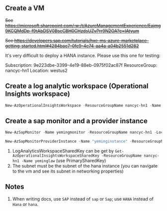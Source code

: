 ## Create a VM
~~See https://microsoft.sharepoint.com/:w:/t/AzureManagementExperience/Eajmg9KCQMdDp-f9tAbDSV0BscCBH0CHzdsUZyPrr9N2OA?e=IAtyum~~

~~See https://developers.sap.com/tutorials/hxe-ms-azure-marketplace-getting-started.html#4284bae7-0fc9-4e74-aa4a-a04b2551d282~~

It's very difficult to deploy a HANA instance. Please use this one for testing:

Subscription: 9e223dbe-3399-4e19-88eb-0975f02ac87f
ResourceGroup: nancyc-hn1
Location: westus2

## Create a log analytic workspace (Operational Insights workspace)

```powershell
New-AzOperationalInsightsWorkspace -ResourceGroupName nancyc-hn1 -Name yeminglaw -Location westus2
```

## Create a sap monitor and a provider instance

```powershell
New-AzSapMonitor -Name yemingmonitor -ResourceGroupName nancyc-hn1 -Location westus2 -EnableCustomerAnalytic -MonitorSubnet "/subscriptions/9e223dbe-3399-4e19-88eb-0975f02ac87f/resourceGroups/nancyc-hn1/providers/Microsoft.Network/virtualNetworks/vnet-sap/subnets/subnet-admin" -LogAnalyticsWorkspaceSharedKey O5IXp1MjlFqACcRNRASv3SYwQTlw+wJyrZCaX230c3/8WyWpNHct84z0L/8F1NEfRsqqjIZh+yV9aOboZX6yAA== -LogAnalyticsWorkspaceId fdeceea9-46c7-424c-8d1e-808471a2ccf4 -LogAnalyticsWorkspaceResourceId "/subscriptions/9e223dbe-3399-4e19-88eb-0975f02ac87f/resourceGroups/nancyc-hn1/providers/Microsoft.OperationalInsights/workspaces/yeminglaw"

New-AzSapMonitorProviderInstance -Name "yeminginstance" -ResourceGroupName "nancyc-hn1" -SapMonitorName "yemingmonitor" -PropertiesType "SapHana" -ProviderInstanceProperty '{"hanaHostname":"hdb1-0","hanaDbName":"SYSTEMDB","hanaDbSqlPort":30015,"hanaDbUsername":"SYSTEM","hanaDbPassword":"Manager1"}'
```

1. LogAnalyticsWorkspaceSharedKey can be get by `Get-AzOperationalInsightsWorkspaceSharedKey -ResourceGroupName nancyc-hn1 -Name yeminglaw` (use PrimarySharedKey)
1. The subnet must be the subnet of the hana instance (you can navigate to the vm and see its subnet in networking properties)

## Notes

1. When writing docs, use `SAP` instead of `sap` or `Sap`; use `HANA` instead of `Hana` or `hana`.
